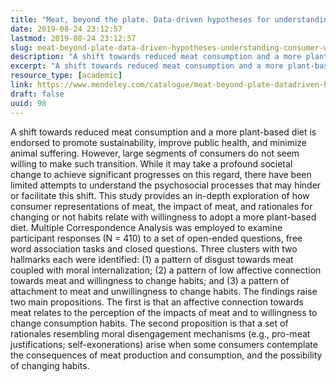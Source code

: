 ```yaml
---
title: "Meat, beyond the plate. Data-driven hypotheses for understanding consumer willingness to adopt a more plant-based diet"
date: 2019-08-24 23:12:57
lastmod: 2019-08-24 23:12:57
slug: meat-beyond-plate-data-driven-hypotheses-understanding-consumer-willingness-adopt-more
description: "A shift towards reduced meat consumption and a more plant-based diet is endorsed to promote sustainability, improve public health, and minimize animal suffering. However, large segments of consumers do not seem willing to make such transition. While it may take a profound societal change to achieve significant progresses on this regard, there have been limited attempts to understand the psychosocial processes that may hinder or facilitate this shift."
excerpt: "A shift towards reduced meat consumption and a more plant-based diet is endorsed to promote sustainability, improve public health, and minimize animal suffering. However, large segments of consumers do not seem willing to make such transition. While it may take a profound societal change to achieve significant progresses on this regard, there have been limited attempts to understand the psychosocial processes that may hinder or facilitate this shift."
resource_type: [academic]
link: https://www.mendeley.com/catalogue/meat-beyond-plate-datadriven-hypotheses-understanding-consumer-willingness-adopt-more-plantbased-die/
draft: false
uuid: 98
---
```

A shift towards reduced meat consumption and a more plant-based diet is
endorsed to promote sustainability, improve public health, and minimize
animal suffering. However, large segments of consumers do not seem
willing to make such transition. While it may take a profound societal
change to achieve significant progresses on this regard, there have been
limited attempts to understand the psychosocial processes that may
hinder or facilitate this shift. This study provides an in-depth
exploration of how consumer representations of meat, the impact of meat,
and rationales for changing or not habits relate with willingness to
adopt a more plant-based diet. Multiple Correspondence Analysis was
employed to examine participant responses (N = 410) to a set of
open-ended questions, free word association tasks and closed questions.
Three clusters with two hallmarks each were identified: (1) a pattern of
disgust towards meat coupled with moral internalization; (2) a pattern
of low affective connection towards meat and willingness to change
habits; and (3) a pattern of attachment to meat and unwillingness to
change habits. The findings raise two main propositions. The first is
that an affective connection towards meat relates to the perception of
the impacts of meat and to willingness to change consumption habits. The
second proposition is that a set of rationales resembling moral
disengagement mechanisms (e.g., pro-meat justifications;
self-exonerations) arise when some consumers contemplate the
consequences of meat production and consumption, and the possibility of
changing habits.
